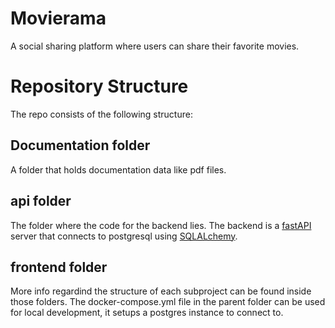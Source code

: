 # Movierama
A social sharing platform where users can share their favorite movies.

# Repository Structure
The repo consists of the following structure:

## Documentation folder
A folder that holds documentation data like pdf files.

## api folder
The folder where the code for the backend lies. 
The backend is a [fastAPI](https://fastapi.tiangolo.com) server that connects to postgresql using [SQLALchemy](https://www.sqlalchemy.org/).

## frontend folder

More info regardind the structure of each subproject can be found inside those folders.
The docker-compose.yml file in the parent folder can be used for local development, it setups a postgres instance to connect to.

